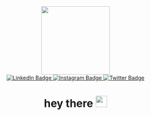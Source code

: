 <div id="header" align="center">
  <img src="https://i.giphy.com/media/v1.Y2lkPTc5MGI3NjExa2c4YTBjbHNhNzQxdWt3NzlsMzFnYW10ODBydjVtaXppeW9ldHJ6diZlcD12MV9pbnRlcm5hbF9naWZfYnlfaWQmY3Q9Zw/7NoNw4pMNTvgc/giphy.gif" width="180" height ="180"/>
  <div id="badges">
  <a href="https://www.linkedin.com/in/ariyo-ahumuza/">
    <img src="https://img.shields.io/badge/LinkedIn-blue?style=for-the-badge&logo=linkedin&logoColor=white" alt="LinkedIn Badge"/>
  </a>
  <a href="https://www.instagram.com/mr.ariyo/">
    <img src="https://img.shields.io/badge/Instagram-pink?style=for-the-badge&logo=instagram&logoColor=white" alt="Instagram Badge"/>
  </a>
  <a href="https://twitter.com/AriyoAdventures">
    <img src="https://img.shields.io/badge/Twitter-blue?style=for-the-badge&logo=twitter&logoColor=white" alt="Twitter Badge"/>
  </a>
</div>
  <h1>
    hey there
    <img src="https://i.giphy.com/media/v1.Y2lkPTc5MGI3NjExdWNzNXhzaHo3dTd0enJqM3V6NnB2ZnN5MzUzOGlxdHh4ZHpmcnRiaCZlcD12MV9pbnRlcm5hbF9naWZfYnlfaWQmY3Q9Zw/CaiVJuZGvR8HK/giphy.gif" width="30px"/>
  </h1>
<img src="https://komarev.com/ghpvc/?username=AriyoX&style=flat-square&color=blue" alt=""/>
</div>

